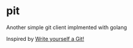 # pit

Another simple git client implmented with golang 

Inspired by [Write yourself a Git!](https://wyag.thb.lt/)
